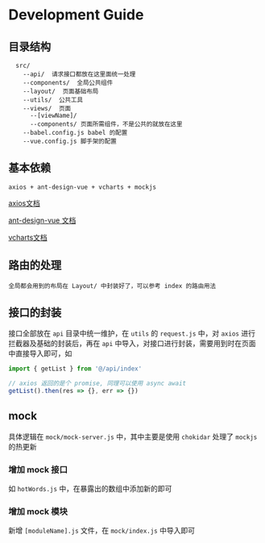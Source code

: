 # Development Guide

## 目录结构

```
  src/
    --api/  请求接口都放在这里面统一处理
    --components/  全局公共组件
    --layout/  页面基础布局
    --utils/  公共工具
    --views/  页面
      --[viewName]/
      --components/ 页面所需组件，不是公共的就放在这里
    --babel.config.js babel 的配置
    --vue.config.js 脚手架的配置
```

## 基本依赖

```
axios + ant-design-vue + vcharts + mockjs
```

[axios文档](https://www.kancloud.cn/yunye/axios/234845)

[ant-design-vue 文档](https://www.antdv.com/docs/vue/introduce-cn/)

[vcharts文档](https://v-charts.js.org/#/skill-demo)



## 路由的处理

```
全局都会用到的布局在 Layout/ 中封装好了，可以参考 index 的路由用法
```

## 接口的封装

接口全部放在 `api` 目录中统一维护，在 `utils` 的 `request.js` 中，对 `axios` 进行拦截器及基础的封装后，再在 `api` 中导入，对接口进行封装，需要用到时在页面中直接导入即可，如

```javascript
import { getList } from '@/api/index'

// axios 返回的是个 promise, 同理可以使用 async await
getList().then(res => {}, err => {})
```

## mock
具体逻辑在 `mock/mock-server.js` 中，其中主要是使用 `chokidar` 处理了 `mockjs` 的热更新

### 增加 mock 接口
如 `hotWords.js` 中，在暴露出的数组中添加新的即可

### 增加 mock 模块
新增 `[moduleName].js` 文件，在 `mock/index.js` 中导入即可